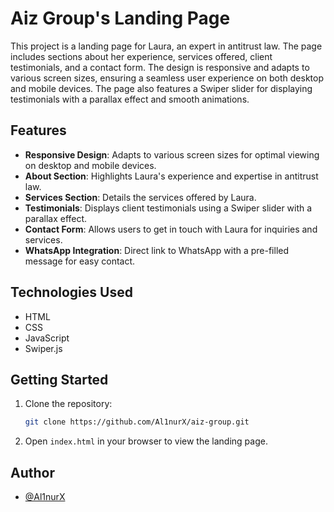 # Aiz Group's Landing Page

This project is a landing page for Laura, an expert in antitrust law. The page includes sections about her experience, services offered, client testimonials, and a contact form. The design is responsive and adapts to various screen sizes, ensuring a seamless user experience on both desktop and mobile devices. The page also features a Swiper slider for displaying testimonials with a parallax effect and smooth animations.

## Features

- **Responsive Design**: Adapts to various screen sizes for optimal viewing on desktop and mobile devices.
- **About Section**: Highlights Laura's experience and expertise in antitrust law.
- **Services Section**: Details the services offered by Laura.
- **Testimonials**: Displays client testimonials using a Swiper slider with a parallax effect.
- **Contact Form**: Allows users to get in touch with Laura for inquiries and services.
- **WhatsApp Integration**: Direct link to WhatsApp with a pre-filled message for easy contact.

## Technologies Used

- HTML
- CSS
- JavaScript
- Swiper.js

## Getting Started

1. Clone the repository:
   ```bash
   git clone https://github.com/Al1nurX/aiz-group.git

2. Open `index.html` in your browser to view the landing page.

## Author

- [@Al1nurX](https://www.github.com/Al1nurX)
